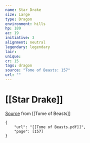 ```yaml
---
name: Star Drake
size: Large
type: Dragon
environment: hills
hp: 189
ac: 19
initiative: 3
alignment: neutral
legendary: legendary
lair: 
unique: 
cr: 15
tags: dragon
source: "Tome of Beasts: 157"
url: ""
---
```

# [[Star Drake]]

[Source](zotero://open-pdf/library/items/ULEQWHJM?page=157) from [[Tome of Beasts]]

```pdf
{
	"url": "[[Tome of Beasts.pdf]]",
	"page": [157]
}
```

